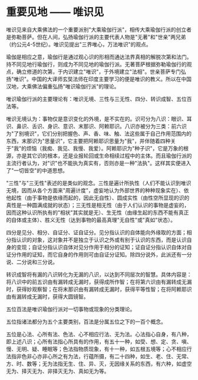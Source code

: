 # 重要见地 —— 唯识见

唯识见来自大乘佛法的一个重要派别"大乘瑜伽行派"，相传大乘瑜伽行派的创立者是弥勒菩萨。但在人间，弘扬瑜伽行派的主要代表人物是"无著"和"世亲"两兄弟（约公元4-5世纪）。唯识见提出"三界唯心，万法唯识"的观点。

瑜伽是相应之意，瑜伽行是通过观心识的形相而通达法界真相的解脱次第和法门。持不同见地行瑜伽行，则成为不同见地的瑜伽行派。无著菩萨根据弥勒瑜伽行的观点，确立修道的次第，于内识建立"唯识"，于外境建立"法相"。世亲菩萨专门弘扬"唯识"。中国的大译师玄奘法师在印度主要学习的便是唯识的教义。所以在中国汉地，大乘佛法偏重弘扬"唯识瑜伽行派"的理论。

唯识瑜伽行派的主要理论有：唯识无境、三性与三无性、四分、转识成智、五位百法等。

唯识无境认为：事物仅是意识变化的外境，是不实在的。识可分为八识：眼识、耳识、鼻识、舌识、身识、意识、末那识、阿赖耶识。八识亦被分为三类：前六识为"了别境识"，它们分别把握色、声、香、味、触、法这些属于自己作用范围内的东西，末那识为"思量识"，它主要把阿赖耶识思量为"我"，并伴随着四种关于"我"的烦恼（我痴、我见、我慢、我爱）。阿赖耶识为"种子识"，它是万象的根源，亦是其它识的根本，还是业报轮回或生命相续过程中的主体。而且瑜伽行派的主流行者认为，对"识"也不能执为真实有，否则亦是一种"法执"。这样其实便进入了"一切皆空"的中道思想。

"三性"与"三无性"表述的是类似的观念。三性是遍计所执性（人们不能认识到唯识无境，因而从各个方面来"周遍计度"，虚妄地认为外部世界的种种现象实在）、依他起性（由于事物是依缘而起的，因此无自性）、圆成实性（由性空所显现的识的真性是一种圆满成就的状态）；三无性是相无性（由于人们认识的事物是虚妄的，因而这种认识所执有的"相状"其实就是无）、生无性（由缘生起的东西不能有真正的自体或主体）、胜义无性（达到事物的最高真理"无自性"或"真如"状态）。

四分是见分、相分、自证分、证自证分。见分指认识的自体能向外缘取的方面；相分指认识的对象，这对象并不是独立于认识之外或有别于认识的东西，而是认识自身的变现；自证分指认识自体对见分作用于相分的证知；证自证分指认识自体对自证分作用的证知，而它自身的作用则可由自证分证知。除四分说外，此派还有一分说、二分说和三分说。

转识成智将有漏的八识转化为无漏的八识，以达到不同层次的智慧。具体内容是：将八识中的前五识由有漏转成无漏时，获得成所作智；在将第六识由有漏转成无漏时，获得妙观察智；在将末那识由有漏转成无漏时，获得平等性智；在将阿赖耶识由有漏转成无漏时，获得大圆镜智。

五位百法是唯识瑜伽行派对一切事物或现象的分类理论。

五位指诸法都分为五个主要类别，百法是分属五位之下的一百个概念。

五位是心法、心所有法、色法、心不相应行法、无为法。心法指心自身，有八种，即上述八识；心所有法指心所具有的作用，有五十一种，如受、想、定、贪、嗔、慢、无明、疑、睡眠等；色法指物质现象，有十一种，如五根五境等；心不相应行法指非色非心亦非心所之有为法，行蕴所摄，有二十四种，如生、老、住、无常、方、时、数等；无为法指无生、住、异、灭，无因缘关系的东西，有六种，如虚空无为、择灭无为、非择灭无为、真如无为等。